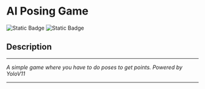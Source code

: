 # AI Posing Game
![Static Badge](https://img.shields.io/badge/v11-darkblue?logo=yolo&logoSize=auto&label=yolo&color=%23111F68)
![Static Badge](https://img.shields.io/badge/4.11.0.86-darkblue?logo=opencv&logoSize=auto&label=OpenCV&color=%235C3EE8)


## Description

---

*A simple game where you have to do poses to get points. Powered by YoloV11*

---